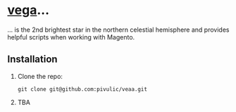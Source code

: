 # [vega](https://en.wikipedia.org/wiki/Vega)...
... is the 2nd brightest star in the northern celestial hemisphere and provides helpful scripts when working with Magento.

## Installation
1. Clone the repo:

    ```
    git clone git@github.com:pivulic/veaa.git
    ```
1. TBA
